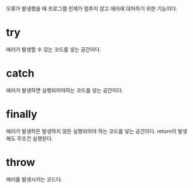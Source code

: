 오류가 발생했을 때 프로그램 전체가 멈추지 않고 에러에 대처하기 위한 기능이다.
# try
에러가 발생할 수 있는 코드를 넣는 공간이다.
# catch
에러가 발생하면 실행되어야하는 코드를 넣는 공간이다.
# finally
에러가 발생하든 발생하지 않든 실행되어야 하는 코드를 넣는 공간이다.
return이 발생해도 무조건 실행된다.
# throw
에러를 발생시키는 코드다.